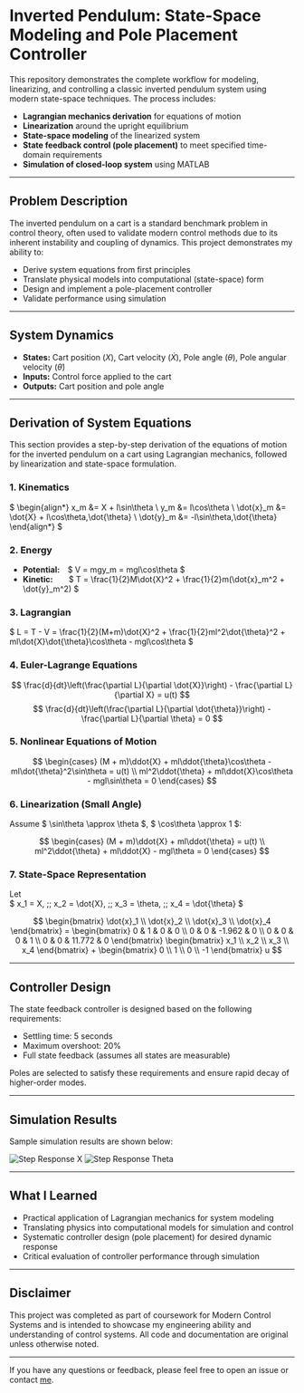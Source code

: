 # Inverted Pendulum: State-Space Modeling and Pole Placement Controller

This repository demonstrates the complete workflow for modeling, linearizing, and controlling a classic inverted pendulum system using modern state-space techniques. The process includes:

- **Lagrangian mechanics derivation** for equations of motion
- **Linearization** around the upright equilibrium
- **State-space modeling** of the linearized system
- **State feedback control (pole placement)** to meet specified time-domain requirements
- **Simulation of closed-loop system** using MATLAB

---

## Problem Description

The inverted pendulum on a cart is a standard benchmark problem in control theory, often used to validate modern control methods due to its inherent instability and coupling of dynamics. This project demonstrates my ability to:

- Derive system equations from first principles
- Translate physical models into computational (state-space) form
- Design and implement a pole-placement controller
- Validate performance using simulation

---

## System Dynamics

- **States:** Cart position ($X$), Cart velocity ($\dot{X}$), Pole angle ($\theta$), Pole angular velocity ($\dot{\theta}$)
- **Inputs:** Control force applied to the cart
- **Outputs:** Cart position and pole angle

---

## Derivation of System Equations

This section provides a step-by-step derivation of the equations of motion for the inverted pendulum on a cart using Lagrangian mechanics, followed by linearization and state-space formulation.

### 1. Kinematics

$
\begin{align*}
    x_m &= X + l\sin\theta \\
    y_m &= l\cos\theta \\
    \dot{x}_m &= \dot{X} + l\cos\theta\,\dot{\theta} \\
    \dot{y}_m &= -l\sin\theta\,\dot{\theta}
\end{align*}
$

### 2. Energy

- **Potential:** $ V = mgy_m = mgl\cos\theta $
- **Kinetic:**  $ T = \frac{1}{2}M\dot{X}^2 + \frac{1}{2}m(\dot{x}_m^2 + \dot{y}_m^2) $

### 3. Lagrangian

$
L = T - V = \frac{1}{2}(M+m)\dot{X}^2 + \frac{1}{2}ml^2\dot{\theta}^2 + ml\dot{X}\dot{\theta}\cos\theta - mgl\cos\theta
$

### 4. Euler-Lagrange Equations

$$
\frac{d}{dt}\left(\frac{\partial L}{\partial \dot{X}}\right) - \frac{\partial L}{\partial X} = u(t)
$$
$$
\frac{d}{dt}\left(\frac{\partial L}{\partial \dot{\theta}}\right) - \frac{\partial L}{\partial \theta} = 0
$$

### 5. Nonlinear Equations of Motion

$$
\begin{cases}
(M + m)\ddot{X} + ml\ddot{\theta}\cos\theta - ml\dot{\theta}^2\sin\theta = u(t) \\
ml^2\ddot{\theta} + ml\ddot{X}\cos\theta - mgl\sin\theta = 0
\end{cases}
$$

### 6. Linearization (Small Angle)

Assume $ \sin\theta \approx \theta $, $ \cos\theta \approx 1 $:

$$
\begin{cases}
(M + m)\ddot{X} + ml\ddot{\theta} = u(t) \\
ml^2\ddot{\theta} + ml\ddot{X} - mgl\theta = 0
\end{cases}
$$


### 7. State-Space Representation

Let    
$ x_1 = X, \;\; x_2 = \dot{X}, \;\; x_3 = \theta, \;\; x_4 = \dot{\theta} $

$$
    \begin{bmatrix}
    \dot{x}_1 \\ \dot{x}_2 \\ \dot{x}_3 \\ \dot{x}_4
    \end{bmatrix}
    =
    \begin{bmatrix}
    0 & 1 & 0 & 0 \\
    0 & 0 & -1.962 & 0 \\
    0 & 0 & 0 & 1 \\
    0 & 0 & 11.772 & 0
    \end{bmatrix}
    \begin{bmatrix}
    x_1 \\ x_2 \\ x_3 \\ x_4
    \end{bmatrix}
    +
    \begin{bmatrix}
    0 \\ 1 \\ 0 \\ -1
    \end{bmatrix}
    u
$$


---

## Controller Design

The state feedback controller is designed based on the following requirements:
- Settling time: 5 seconds
- Maximum overshoot: 20%
- Full state feedback (assumes all states are measurable)

Poles are selected to satisfy these requirements and ensure rapid decay of higher-order modes.

---

## Simulation Results

Sample simulation results are shown below:

![Step Response X](<img width="560" height="420" alt="x" src="https://github.com/user-attachments/assets/de52993b-170f-4407-8bce-05036a3a6451" />)
![Step Response Theta](<img width="560" height="420" alt="theta" src="https://github.com/user-attachments/assets/9b99c928-c43a-4239-a41c-b5168a3c23b0" />)

---

## What I Learned

- Practical application of Lagrangian mechanics for system modeling
- Translating physics into computational models for simulation and control
- Systematic controller design (pole placement) for desired dynamic response
- Critical evaluation of controller performance through simulation

---

## Disclaimer

This project was completed as part of coursework for Modern Control Systems and is intended to showcase my engineering ability and understanding of control systems. All code and documentation are original unless otherwise noted.

---

If you have any questions or feedback, please feel free to open an issue or contact [me](mailto:yutsewu0209@gmail.com).
